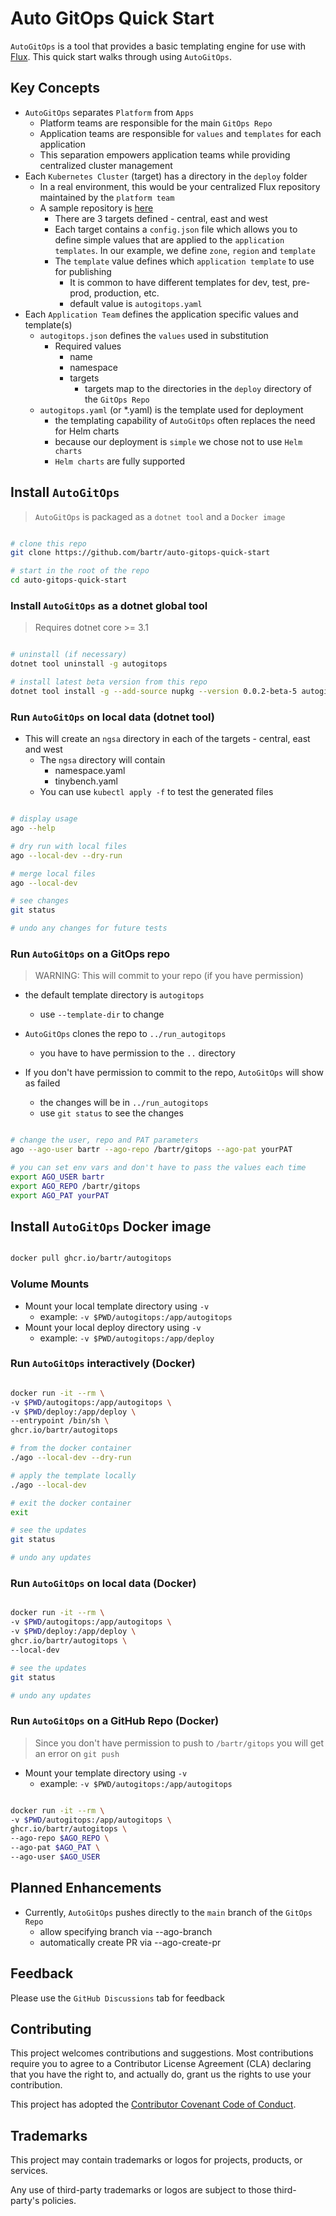 # Auto GitOps Quick Start

`AutoGitOps` is a tool that provides a basic templating engine for use with [Flux](https://fluxcd.io/). This quick start walks through using `AutoGitOps`.

## Key Concepts

- `AutoGitOps` separates `Platform` from `Apps`
  - Platform teams are responsible for the main `GitOps Repo`
  - Application teams are responsible for `values` and `templates` for each application
  - This separation empowers application teams while providing centralized cluster management
- Each `Kubernetes Cluster` (target) has a directory in the `deploy` folder
  - In a real environment, this would be your centralized Flux repository maintained by the `platform team`
  - A sample repository is [here](https://github.com/bartr/gitops)
    - There are 3 targets defined - central, east and west
    - Each target contains a `config.json` file which allows you to define simple values that are applied to the `application templates`. In our example, we define `zone`, `region` and `template`
    - The `template` value defines which `application template` to use for publishing
      - It is common to have different templates for dev, test, pre-prod, production, etc.
      - default value is `autogitops.yaml`
- Each `Application Team` defines the application specific values and template(s)
  - `autogitops.json` defines the `values` used in substitution
    - Required values
      - name
      - namespace
      - targets
        - targets map to the directories in the `deploy` directory of the `GitOps Repo`
  - `autogitops.yaml` (or *.yaml) is the template used for deployment
    - the templating capability of `AutoGitOps` often replaces the need for Helm charts
    - because our deployment is `simple` we chose not to use `Helm charts`
    - `Helm charts` are fully supported

## Install `AutoGitOps`

> `AutoGitOps` is packaged as a `dotnet tool` and a `Docker image`

```bash

# clone this repo
git clone https://github.com/bartr/auto-gitops-quick-start

# start in the root of the repo
cd auto-gitops-quick-start

```

### Install `AutoGitOps` as a dotnet global tool

> Requires dotnet core >= 3.1

```bash

# uninstall (if necessary)
dotnet tool uninstall -g autogitops

# install latest beta version from this repo
dotnet tool install -g --add-source nupkg --version 0.0.2-beta-5 autogitops

```

### Run `AutoGitOps` on local data (dotnet tool)

- This will create an `ngsa` directory in each of the targets - central, east and west
  - The `ngsa` directory will contain
    - namespace.yaml
    - tinybench.yaml
  - You can use `kubectl apply -f` to test the generated files

```bash

# display usage
ago --help

# dry run with local files
ago --local-dev --dry-run

# merge local files
ago --local-dev

# see changes
git status

# undo any changes for future tests

```

### Run `AutoGitOps` on a GitOps repo

> WARNING: This will commit to your repo (if you have permission)

- the default template directory is `autogitops`
  - use `--template-dir` to change

- `AutoGitOps` clones the repo to `../run_autogitops`
  - you have to have permission to the `..` directory
- If you don't have permission to commit to the repo, `AutoGitOps` will show as failed
  - the changes will be in `../run_autogitops`
  - use `git status` to see the changes

```bash

# change the user, repo and PAT parameters
ago --ago-user bartr --ago-repo /bartr/gitops --ago-pat yourPAT

# you can set env vars and don't have to pass the values each time
export AGO_USER bartr
export AGO_REPO /bartr/gitops
export AGO_PAT yourPAT

```

## Install `AutoGitOps` Docker image

```bash

docker pull ghcr.io/bartr/autogitops

```

### Volume Mounts

- Mount your local template directory using `-v`
  - example: `-v $PWD/autogitops:/app/autogitops`
- Mount your local deploy directory using `-v`
  - example: `-v $PWD/autogitops:/app/deploy`

### Run `AutoGitOps` interactively (Docker)

```bash

docker run -it --rm \
-v $PWD/autogitops:/app/autogitops \
-v $PWD/deploy:/app/deploy \
--entrypoint /bin/sh \
ghcr.io/bartr/autogitops

# from the docker container
./ago --local-dev --dry-run

# apply the template locally
./ago --local-dev

# exit the docker container
exit

# see the updates
git status

# undo any updates

```

### Run `AutoGitOps` on local data (Docker)

```bash

docker run -it --rm \
-v $PWD/autogitops:/app/autogitops \
-v $PWD/deploy:/app/deploy \
ghcr.io/bartr/autogitops \
--local-dev

# see the updates
git status

# undo any updates

```

### Run `AutoGitOps` on a GitHub Repo (Docker)

> Since you don't have permission to push to `/bartr/gitops` you will get an error on `git push`

- Mount your template directory using `-v`
  - example: `-v $PWD/autogitops:/app/autogitops`

```bash

docker run -it --rm \
-v $PWD/autogitops:/app/autogitops \
ghcr.io/bartr/autogitops \
--ago-repo $AGO_REPO \
--ago-pat $AGO_PAT \
--ago-user $AGO_USER

```

## Planned Enhancements

- Currently, `AutoGitOps` pushes directly to the `main` branch of the `GitOps Repo`
  - allow specifying branch via --ago-branch
  - automatically create PR via --ago-create-pr

## Feedback

Please use the `GitHub Discussions` tab for feedback

## Contributing

This project welcomes contributions and suggestions. Most contributions require you to agree to a Contributor License Agreement (CLA) declaring that you have the right to, and actually do, grant us the rights to use your contribution.

This project has adopted the [Contributor Covenant Code of Conduct](./CODE_OF_CONDUCT.md).

## Trademarks

This project may contain trademarks or logos for projects, products, or services.

Any use of third-party trademarks or logos are subject to those third-party's policies.
